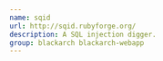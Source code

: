 ```yaml
---
name: sqid
url: http://sqid.rubyforge.org/
description: A SQL injection digger.
group: blackarch blackarch-webapp
---
```

